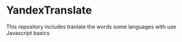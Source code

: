 # YandexTranslate
This repository includes tranlate the words some languages with use Javascript basics
